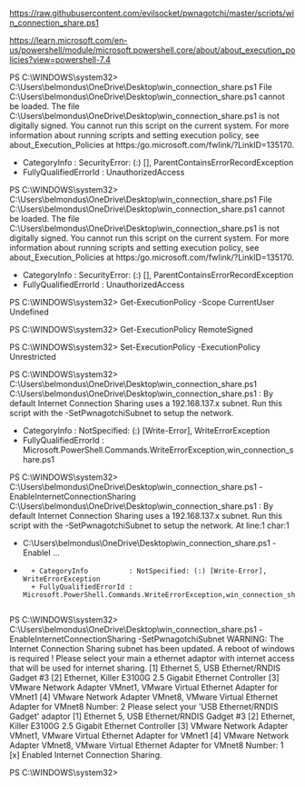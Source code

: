 https://raw.githubusercontent.com/evilsocket/pwnagotchi/master/scripts/win_connection_share.ps1


https://learn.microsoft.com/en-us/powershell/module/microsoft.powershell.core/about/about_execution_policies?view=powershell-7.4

PS C:\WINDOWS\system32> C:\Users\belmondus\OneDrive\Desktop\win_connection_share.ps1
File C:\Users\belmondus\OneDrive\Desktop\win_connection_share.ps1 cannot be loaded. The file C:\Users\belmondus\OneDrive\Desktop\win_connection_share.ps1 is not digitally signed. You cannot run this script on the current system. For more information about
running scripts and setting execution policy, see about_Execution_Policies at https:/go.microsoft.com/fwlink/?LinkID=135170.
+ CategoryInfo          : SecurityError: (:) [], ParentContainsErrorRecordException
+ FullyQualifiedErrorId : UnauthorizedAccess

PS C:\WINDOWS\system32> C:\Users\belmondus\OneDrive\Desktop\win_connection_share.ps1
File C:\Users\belmondus\OneDrive\Desktop\win_connection_share.ps1 cannot be loaded. The file C:\Users\belmondus\OneDrive\Desktop\win_connection_share.ps1 is not digitally signed. You cannot run this script on the current system. For more information about
running scripts and setting execution policy, see about_Execution_Policies at https:/go.microsoft.com/fwlink/?LinkID=135170.
+ CategoryInfo          : SecurityError: (:) [], ParentContainsErrorRecordException
+ FullyQualifiedErrorId : UnauthorizedAccess

PS C:\WINDOWS\system32> Get-ExecutionPolicy -Scope CurrentUser
Undefined

PS C:\WINDOWS\system32> Get-ExecutionPolicy
RemoteSigned

PS C:\WINDOWS\system32> Set-ExecutionPolicy -ExecutionPolicy Unrestricted

PS C:\WINDOWS\system32> C:\Users\belmondus\OneDrive\Desktop\win_connection_share.ps1
C:\Users\belmondus\OneDrive\Desktop\win_connection_share.ps1 : By default Internet Connection Sharing uses a 192.168.137.x subnet. Run this script with the -SetPwnagotchiSubnet to setup the network.
+ CategoryInfo          : NotSpecified: (:) [Write-Error], WriteErrorException
+ FullyQualifiedErrorId : Microsoft.PowerShell.Commands.WriteErrorException,win_connection_share.ps1


PS C:\WINDOWS\system32> C:\Users\belmondus\OneDrive\Desktop\win_connection_share.ps1 -EnableInternetConnectionSharing
C:\Users\belmondus\OneDrive\Desktop\win_connection_share.ps1 : By default Internet Connection Sharing uses a 192.168.137.x subnet. Run this script with the -SetPwnagotchiSubnet to setup the network.
At line:1 char:1
+ C:\Users\belmondus\OneDrive\Desktop\win_connection_share.ps1 -EnableI ...
+ ~~~~~~~~~~~~~~~~~~~~~~~~~~~~~~~~~~~~~~~~~~~~~~~~~~~~~~~~~~~~~~~~~~~~~
    + CategoryInfo          : NotSpecified: (:) [Write-Error], WriteErrorException
    + FullyQualifiedErrorId : Microsoft.PowerShell.Commands.WriteErrorException,win_connection_share.ps1


PS C:\WINDOWS\system32>  C:\Users\belmondus\OneDrive\Desktop\win_connection_share.ps1 -EnableInternetConnectionSharing -SetPwnagotchiSubnet
WARNING: The Internet Connection Sharing subnet has been updated. A reboot of windows is required !
Please select your main a ethernet adaptor with internet access that will be used for internet sharing.
[1] Ethernet 5, USB Ethernet/RNDIS Gadget #3
[2] Ethernet, Killer E3100G 2.5 Gigabit Ethernet Controller
[3] VMware Network Adapter VMnet1, VMware Virtual Ethernet Adapter for VMnet1
[4] VMware Network Adapter VMnet8, VMware Virtual Ethernet Adapter for VMnet8
Number: 2
Please select your 'USB Ethernet/RNDIS Gadget' adaptor
[1] Ethernet 5, USB Ethernet/RNDIS Gadget #3
[2] Ethernet, Killer E3100G 2.5 Gigabit Ethernet Controller
[3] VMware Network Adapter VMnet1, VMware Virtual Ethernet Adapter for VMnet1
[4] VMware Network Adapter VMnet8, VMware Virtual Ethernet Adapter for VMnet8
Number: 1
[x] Enabled Internet Connection Sharing.

PS C:\WINDOWS\system32> 